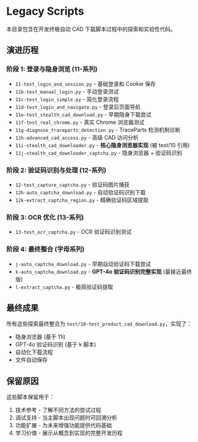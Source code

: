 # Legacy Scripts

本目录包含在开发终极自动 CAD 下载脚本过程中的探索和实验性代码。

## 演进历程

### 阶段 1: 登录与隐身浏览 (11-系列)
- `11-test_login_and_session.py` - 基础登录和 Cookie 保存
- `11b-test_manual_login.py` - 手动登录测试
- `11c-test_login_simple.py` - 简化登录流程
- `11d-test_login_and_navigate.py` - 登录后页面导航
- `11e-test_stealth_cad_download.py` - 早期隐身下载尝试
- `11f-test_real_chrome.py` - 真实 Chrome 浏览器测试
- `11g-diagnose_traceparts_detection.py` - TraceParts 检测机制诊断
- `11h-advanced_cad_access.py` - 高级 CAD 访问分析
- `11i-stealth_cad_downloader.py` - **核心隐身浏览器实现** (被 test/10 引用)
- `11j-stealth_cad_downloader_captcha.py` - 隐身浏览器 + 验证码识别

### 阶段 2: 验证码识别与处理 (12-系列)
- `12-test_capture_captcha.py` - 验证码图片捕获
- `12h-auto_captcha_download.py` - 自动验证码识别下载
- `12k-extract_captcha_region.py` - 精确验证码区域提取

### 阶段 3: OCR 优化 (13-系列)
- `13-test_ocr_captcha.py` - OCR 验证码识别测试

### 阶段 4: 最终整合 (字母系列)
- `j-auto_captcha_download.py` - 早期自动验证码下载尝试
- `k-auto_captcha_download.py` - **GPT-4o 验证码识别完整实现** (最接近最终版)
- `l-extract_captcha.py` - 极简验证码提取

## 最终成果

所有这些探索最终整合为 `test/10-test_product_cad_download.py`，实现了：
- 隐身浏览器 (基于 11i)
- GPT-4o 验证码识别 (基于 k 脚本)
- 自动化下载流程
- 文件自动保存

## 保留原因

这些脚本保留用于：
1. 技术参考 - 了解不同方法的尝试过程
2. 调试支持 - 当主脚本出现问题时可回溯分析
3. 功能扩展 - 为未来增强功能提供代码基础
4. 学习价值 - 展示从概念到实现的完整开发历程 